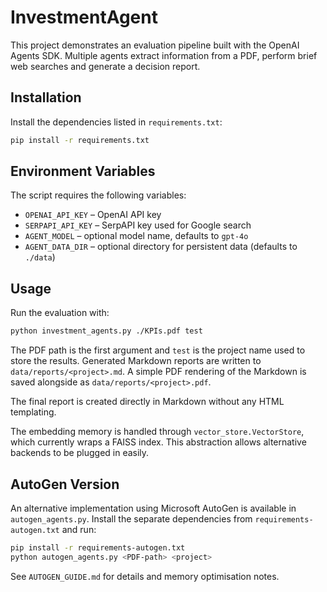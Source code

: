 # InvestmentAgent

This project demonstrates an evaluation pipeline built with the OpenAI Agents SDK. Multiple agents extract information from a PDF, perform brief web searches and generate a decision report.

## Installation

Install the dependencies listed in `requirements.txt`:

```bash
pip install -r requirements.txt
```

## Environment Variables

The script requires the following variables:

- `OPENAI_API_KEY` – OpenAI API key
- `SERPAPI_API_KEY` – SerpAPI key used for Google search
- `AGENT_MODEL` – optional model name, defaults to `gpt-4o`
- `AGENT_DATA_DIR` – optional directory for persistent data (defaults to `./data`)

## Usage

Run the evaluation with:

```bash
python investment_agents.py ./KPIs.pdf test
```

The PDF path is the first argument and `test` is the project name used to store
the results. Generated Markdown reports are written to `data/reports/<project>.md`.
A simple PDF rendering of the Markdown is saved alongside as `data/reports/<project>.pdf`.

The final report is created directly in Markdown without any HTML templating.

The embedding memory is handled through `vector_store.VectorStore`, which currently wraps a FAISS index. This abstraction allows alternative backends to be plugged in easily.

## AutoGen Version

An alternative implementation using Microsoft AutoGen is available in `autogen_agents.py`. Install the separate dependencies from `requirements-autogen.txt` and run:

```bash
pip install -r requirements-autogen.txt
python autogen_agents.py <PDF-path> <project>
```

See `AUTOGEN_GUIDE.md` for details and memory optimisation notes.

